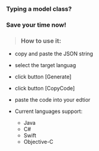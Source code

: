 ### Typing a model class?
### Save your time now!

>### How to use it:
> 
 * copy and paste the JSON string
 * select the target languag
 * click button [Generate]
 * click button [CopyCode]
 * paste the code into your edtior

* Current languages support:
    + Java
    + C#
    + Swift
    + Objective-C
